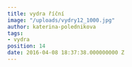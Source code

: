 ```yaml
---
title: vydra říční
image: "/uploads/vydry12_1000.jpg"
author: katerina-polednikova
tags:
- vydra
position: 14
date: 2016-04-08 18:37:38.000000000 Z
---
```

